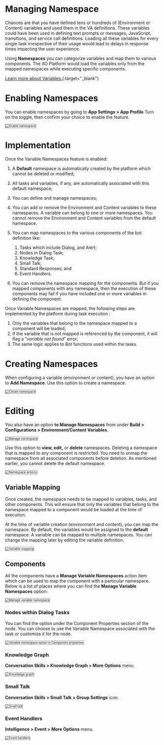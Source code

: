 # Managing Namespace

Chances are that you have defined tens or hundreds of (Environment or Content) variables and used them in the VA definitions. These variables could have been used in defining text prompts or messages, JavaScript, transitions, and service call definitions. Loading all these variables for every single task irrespective of their usage would lead to delays in response times impacting the user experience.

Using **Namespaces** you can categorize variables and map them to various components. The XO Platform would load the variables only from the mapped namespaces while executing specific components.

[Learn more about Variables.](../variables/using-bot-variables/){:target="_blank"}


# Enabling Namespaces

You can enable namespaces by going to **App Settings > App Profile** Turn on the toggle, then confirm your choice to enable the feature.

<img src="../images/managing-namespace-img1.png" alt="Enable namespace" title="Enable namespace" style="border: 1px solid gray;zoom:70%;"/>


# Implementation

Once the Variable Namespaces feature is enabled:

1. A **Default** namespace is automatically created by the platform which cannot be deleted or modified;
2. All tasks and variables, if any, are automatically associated with this default namespace;
3. You can define and manage namespaces;
4. You can add or remove the Environment and Content variables to these namespaces. A variable can belong to one or more namespaces. You cannot remove the Environment and Content variables from the default namespace.
5. You can map namespaces to the various components of the bot definition like:
    1. Tasks which include Dialog, and Alert;
    2. Nodes in Dialog Task;
    3. Knowledge Task;
    4. Small Talk;
    5. Standard Responses; and
    6. Event Handlers.

6. You can remove the namespace mapping for the components. But if you mapped components with any namespace, then the execution of these components may fail if you have included one or more variables in defining the component.

Once Variable Namespaces are mapped, the following steps are implemented by the platform during task execution :

1. Only the variables that belong to the namespace mapped to a component will be loaded;
2. If the variable that is not mapped is referenced by the component, it will flag a “_variable not found_” error;
3. The same logic applies to Bot functions used within the tasks.


# Creating Namespaces

When configuring a variable (environment or content), you have an option to **Add Namespace**. Use this option to create a namespace.

<img src="../images/managing-namespace-img2.png" alt="Create namespace" title="Create namespace" style="border: 1px solid gray;zoom:70%;"/>


# Editing

You also have an option **to Manage Namespaces** from under **Build > Configurations > Environment/Content Variables**.

<img src="../images/managing-namespace-img3.png" alt="Manage namespace" title="Manage namespace" style="border: 1px solid gray;zoom:70%;"/>

Use this option to **view, edit,** or **delete** namespaces. Deleting a namespace that is mapped to any component is restricted. You need to unmap the namespace from all associated components before deletion. As mentioned earlier, you cannot delete the default namespace.

<img src="../images/managing-namespace-img4.png" alt="Namespace actions" title="Namespace actions" style="border: 1px solid gray;zoom:70%;"/>


## Variable Mapping

Once created, the namespace needs to be mapped to variables, tasks, and other components. This will ensure that only the variables that belong to the namespace mapped to a component would be loaded at the time of execution.

At the time of variable creation (environment and content), you can map the namespace. By default, the variables would be assigned to the **default** namespace. A variable can be mapped to multiple namespaces. You can change the mapping later by editing the variable definition.

<img src="../images/managing-namespace-img5.png" alt="Variable mapping" title="Variable mapping" style="border: 1px solid gray;zoom:70%;"/>


## Components

All the components have a **Manage Variable Namespaces** action item which can be used to map the component with a particular namespace. Below is a list of places where you can find the **Manage Variable Namespaces** option:

<img src="../images/managing-namespace-img6.png" alt="Manage variable namespace" title="EManage variable namespace" style="border: 1px solid gray;zoom:70%;"/> 


### Nodes within Dialog Tasks

You can find the option under the Component Properties section of the node. You can choose to use the Variable Namespace associated with the task or customize it for the node. 

<img src="../images/managing-namespace-img7.png" alt="Variable namespace option in Component properties" title="Variable namespace option in Component properties" style="border: 1px solid gray;zoom:70%;"/>


### Knowledge Graph

**Conversation Skills > Knowledge Graph > More Options** menu.

<img src="../images/managing-namespace-img8.png" alt="Knowledge graph" title="Knowledge graph" style="border: 1px solid gray;zoom:70%;"/>


### Small Talk

**Conversation Skills > Small Talk > Group Settings** icon.

<img src="../images/managing-namespace-img9.png" alt="Small talk" title="Small talk" style="border: 1px solid gray;zoom:70%;"/>


### Event Handlers

**Intelligence > Event > More Options** menu.

<img src="../images/managing-namespace-img10.png" alt="Event handlers" title="Event handlers" style="border: 1px solid gray;zoom:70%;"/>

